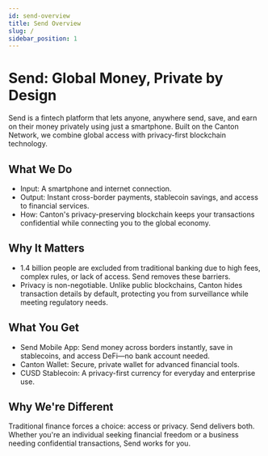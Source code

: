```yaml
---
id: send-overview
title: Send Overview
slug: /
sidebar_position: 1
---
```


# Send: Global Money, Private by Design

Send is a fintech platform that lets anyone, anywhere send, save, and earn on their money privately using just a smartphone. Built on the Canton Network, we combine global access with privacy-first blockchain technology.

## What We Do

* Input: A smartphone and internet connection.
* Output: Instant cross-border payments, stablecoin savings, and access to financial services.
* How: Canton's privacy-preserving blockchain keeps your transactions confidential while connecting you to the global economy.

## Why It Matters

* 1.4 billion people are excluded from traditional banking due to high fees, complex rules, or lack of access. Send removes these barriers.
* Privacy is non-negotiable. Unlike public blockchains, Canton hides transaction details by default, protecting you from surveillance while meeting regulatory needs.

## What You Get

* Send Mobile App: Send money across borders instantly, save in stablecoins, and access DeFi—no bank account needed.
* Canton Wallet: Secure, private wallet for advanced financial tools.
* CUSD Stablecoin: A privacy-first currency for everyday and enterprise use.

## Why We're Different

Traditional finance forces a choice: access or privacy. Send delivers both. Whether you're an individual seeking financial freedom or a business needing confidential transactions, Send works for you.
